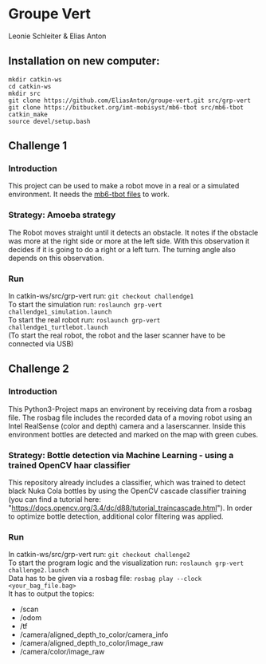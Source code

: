 # Groupe Vert
Leonie Schleiter & Elias Anton

## Installation on new computer:
```
mkdir catkin-ws
cd catkin-ws
mkdir src
git clone https://github.com/EliasAnton/groupe-vert.git src/grp-vert
git clone https://bitbucket.org/imt-mobisyst/mb6-tbot src/mb6-tbot
catkin_make
source devel/setup.bash
```

## Challenge 1
### Introduction
This project can be used to make a robot move in a real or a simulated environment. It needs the [mb6-tbot files](https://bitbucket.org/imt-mobisyst/mb6-tbot/src/master/) to work.

### Strategy: Amoeba strategy
The Robot moves straight until it detects an obstacle. It notes if the obstacle was more at the right side or more at the left side. With this observation it decides if it is going to do a right or a left turn. The turning angle also depends on this observation.

### Run
In catkin-ws/src/grp-vert run: `git checkout challendge1`\
To start the simulation run: `roslaunch grp-vert challendge1_simulation.launch`\
To start the real robot run: `roslaunch grp-vert challendge1_turtlebot.launch`\
(To start the real robot, the robot and the laser scanner have to be connected via USB)

## Challenge 2
### Introduction
This Python3-Project maps an environent by receiving data from a rosbag file. The rosbag file includes the recorded data of a moving robot using an Intel RealSense (color and depth) camera and a laserscanner. Inside this environment bottles are detected and marked on the map with green cubes.

### Strategy: Bottle detection via Machine Learning - using a trained OpenCV haar classifier
This repository already includes a classifier, which was trained to detect black Nuka Cola bottles by using the OpenCV cascade classifier training (you can find a tutorial here: "https://docs.opencv.org/3.4/dc/d88/tutorial_traincascade.html"). In order to optimize bottle detection, additional color filtering was applied.

### Run
In catkin-ws/src/grp-vert run: `git checkout challenge2`\
To start the program logic and the visualization run: `roslaunch grp-vert challenge2.launch`\
Data has to be given via a rosbag file: `rosbag play --clock <your_bag_file.bag>`\
It has to output the topics:
- /scan
- /odom
- /tf
- /camera/aligned_depth_to_color/camera_info
- /camera/aligned_depth_to_color/image_raw
- /camera/color/image_raw